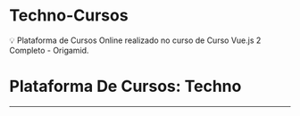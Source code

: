 # Techno-Cursos

:bulb: Plataforma de Cursos Online realizado no curso de Curso Vue.js 2 Completo - Origamid.
<h1>Plataforma De Cursos: Techno</h1>
<hr>
